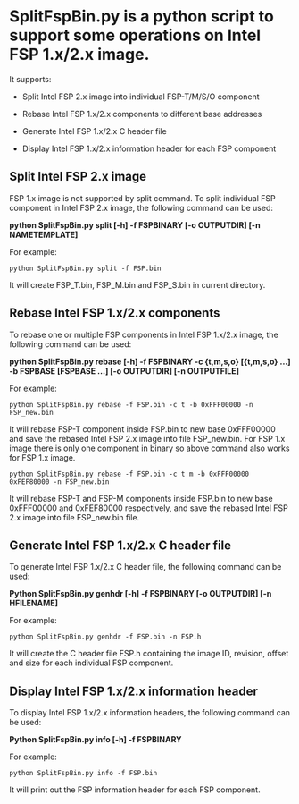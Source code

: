 # SplitFspBin.py is a python script to support some operations on Intel FSP 1.x/2.x image.

It supports:

- Split Intel FSP 2.x image into individual FSP-T/M/S/O component

- Rebase Intel FSP 1.x/2.x components to different base addresses

- Generate Intel FSP 1.x/2.x C header file

- Display Intel FSP 1.x/2.x information header for each FSP component

## Split Intel FSP 2.x image

FSP 1.x image is not supported by split command.
To split individual FSP component in Intel FSP 2.x image, the following
command can be used:

   **python SplitFspBin.py split [-h] -f FSPBINARY [-o OUTPUTDIR] [-n NAMETEMPLATE]**

For example:

   `python SplitFspBin.py split -f FSP.bin`

   It will create FSP_T.bin, FSP_M.bin and FSP_S.bin in current directory.

## Rebase Intel FSP 1.x/2.x components

To rebase one or multiple FSP components in Intel FSP 1.x/2.x image, the following
command can be used:

   **python SplitFspBin.py rebase [-h] -f FSPBINARY -c {t,m,s,o} [{t,m,s,o} ...] -b FSPBASE [FSPBASE ...] [-o OUTPUTDIR] [-n OUTPUTFILE]**

For example:

   `python SplitFspBin.py rebase -f FSP.bin -c t -b 0xFFF00000 -n FSP_new.bin`

   It will rebase FSP-T component inside FSP.bin to new base 0xFFF00000 and save the
   rebased Intel FSP 2.x image into file FSP_new.bin.
   For FSP 1.x image there is only one component in binary so above command also
   works for FSP 1.x image.

   `python SplitFspBin.py rebase -f FSP.bin -c t m -b 0xFFF00000 0xFEF80000 -n FSP_new.bin`

   It will rebase FSP-T and FSP-M components inside FSP.bin to new base 0xFFF00000
   and 0xFEF80000 respectively, and save the rebased Intel FSP 2.x image into file
   FSP_new.bin file.

## Generate Intel FSP 1.x/2.x C header file

To generate Intel FSP 1.x/2.x C header file, the following command can be used:

   **Python SplitFspBin.py genhdr [-h] -f FSPBINARY [-o OUTPUTDIR] [-n HFILENAME]**

For example:

   `python SplitFspBin.py genhdr -f FSP.bin -n FSP.h`

   It will create the C header file FSP.h containing the image ID, revision, offset
   and size for each individual FSP component.

## Display Intel FSP 1.x/2.x information header

To display Intel FSP 1.x/2.x information headers, the following command can be used:

   **Python SplitFspBin.py info [-h] -f FSPBINARY**

For example:

   `python SplitFspBin.py info -f FSP.bin`

   It will print out the FSP information header for each FSP component.
